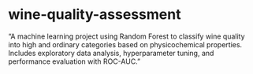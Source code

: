 # wine-quality-assessment
“A machine learning project using Random Forest to classify wine quality into high and ordinary categories based on physicochemical properties. Includes exploratory data analysis, hyperparameter tuning, and performance evaluation with ROC-AUC.”
